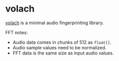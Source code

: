 # volach

[volach](https://en.wikipedia.org/wiki/Valac) is a minimal audio fingerprinting library.

FFT notes:

- Audio data comes in chunks of 512 as `float[]`.
- Audio sample values need to be normalized.  
- FFT data is the same size as input audio values.
